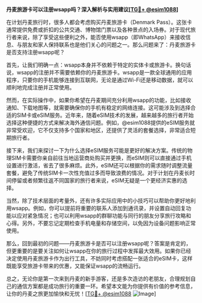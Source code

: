 **丹麦旅游卡可以注册wsapp吗？深入解析与实用建议[[TG💪+ @esim1088](https://t.me/s/esim1088)]**

在计划丹麦旅行时，很多人都会考虑购买丹麦旅游卡（Denmark Pass）。这张卡通常提供免费或折扣的公共交通、博物馆门票以及各种景点的入场券。对于现代旅行者来说，除了享受这些便利之外，能否使用wsapp（即WhatsApp）来接收信息、与朋友和家人保持联系也是他们关心的问题之一。那么问题来了：丹麦旅游卡是否支持注册wsapp呢？

首先，让我们明确一点：wsapp本身并不依赖于特定的实体卡或旅游卡。换句话说，wsapp的注册并不需要依赖你的丹麦旅游卡。wsapp是一款全球通用的应用程序，只要你的手机能够连接到互联网，无论是通过Wi-Fi还是移动数据，就可以顺利地完成注册并正常使用。

然而，在实际操作中，如果你希望在丹麦期间充分利用wsapp的功能，比如接收通知、下载地图等，就需要确保你的手机有稳定的网络连接。这可能涉及到选择合适的SIM卡或eSIM服务。近年来，随着eSIM技术的发展，越来越多的旅行者开始选择这种便捷的方式来解决海外通信问题。例如，@esim1088提供的eSIM服务就非常受欢迎，它不仅支持多个国家和地区，还提供了灵活的套餐选择，非常适合短期旅行者。

接下来，我们来探讨一下为什么选择eSIM服务可能是更好的解决方案。传统的物理SIM卡需要你亲自前往当地运营商处购买并更换，而eSIM则可以直接通过手机设置进行激活，省去了很多麻烦。此外，eSIM还可以根据你的需求随时调整流量套餐，避免了传统SIM卡一次性充值过多而导致浪费的情况。对于计划在丹麦长时间停留或者频繁往返不同国家的旅行者来说，eSIM无疑是一个更经济实惠的选择。

当然，除了技术层面的考量外，还有许多实际应用中的小技巧可以帮助你更好地利用wsapp。例如，你可以提前将重要的联系人添加到通讯录，并设置自动回复功能以应对紧急情况；也可以利用wsapp的群聊功能与同行的朋友分享旅行攻略和心得。另外，不要忘记定期检查手机电量和存储空间，以免因为设备问题影响正常使用。

那么，回到最初的问题——丹麦旅游卡是否可以注册wsapp呢？答案是肯定的，但更重要的是要关注如何让wsapp在你的旅行过程中发挥最大效用。如果你已经决定使用丹麦旅游卡作为出行工具，不妨同时考虑搭配一张适合的eSIM卡，这样既能享受旅游卡带来的优惠，又能保证wsapp的流畅运行。

总之，无论你是第一次来到丹麦的新手游客，还是多次造访的老朋友，合理规划自己的通信方案都是成功旅行的重要一环。希望本文能为你提供有价值的参考信息，让你的丹麦之旅更加愉快和无忧！[[TG💪+ @esim1088](https://t.me/s/esim1088) ![Image](https://i.postimg.cc/4NQfJmqS/Snipaste-2025-05-13-00-14-12.png)]